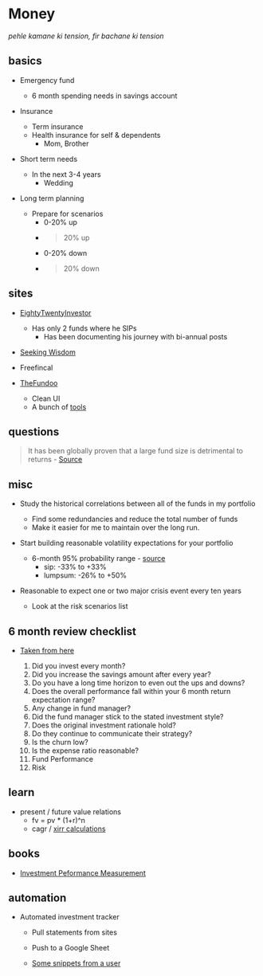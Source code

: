 # Money

_pehle kamane ki tension, fir bachane ki tension_

## basics

* Emergency fund
    * 6 month spending needs in savings account

* Insurance
    * Term insurance
    * Health insurance for self & dependents
        * Mom, Brother

* Short term needs
    * In the next 3-4 years
        * Wedding

* Long term planning
    * Prepare for scenarios
        * 0-20% up
        * >20% up
        * 0-20% down
        * >20% down

## sites

* [EightyTwentyInvestor](https://eightytwentyinvestor.com/start-here/)
    * Has only 2 funds where he SIPs
        * Has been documenting his journey with bi-annual posts

* [Seeking Wisdom](https://janav.wordpress.com/)

* Freefincal

* [TheFundoo](https://www.thefundoo.com)
    * Clean UI
    * A bunch of [tools](https://www.thefundoo.com/Tools)

## questions

> It has been globally proven that a large fund size is detrimental to returns - [Source](https://eightytwentyinvestor.com/2018/08/09/how-to-select-equity-mutual-funds-the-eighty-twenty-investor-way/)

## misc

* Study the historical correlations between all of the funds in my portfolio
    * Find some redundancies and reduce the total number of funds
    * Make it easier for me to maintain over the long run.

* Start building reasonable volatility expectations for your portfolio
    * 6-month 95% probability range - [source](https://eightytwentyinvestor.com/2019/09/01/my-sip-portfolio-1-year-review/)
        * sip: -33% to +33%
        * lumpsum: -26% to +50%

* Reasonable to expect one or two major crisis event every ten years
    * Look at the risk scenarios list

## 6 month review checklist

* [Taken from here](https://eightytwentyinvestor.com/2020/08/10/2-years-this-is-what-happened-to-my-investments/)

    1. Did you invest every month?
    2. Did you increase the savings amount after every year?
    3. Do you have a long time horizon to even out the ups and downs?
    4. Does the overall performance fall within your 6 month return expectation range?
    5. Any change in fund manager?
    6. Did the fund manager stick to the stated investment style?
    7. Does the original investment rationale hold?
    8. Do they continue to communicate their strategy?
    9. Is the churn low?
    10. Is the expense ratio reasonable?
    11. Fund Performance
    12. Risk

## learn

* present / future value relations
    * fv = pv * (1+r)^n
    * cagr / [xirr calculations](https://janav.wordpress.com/2013/12/07/measuring-portfolio-performance/)

## books

* [Investment Peformance Measurement](https://www.amazon.com/Investment-Performance-Measurement-Fabozzi-Series/dp/0471268496)

## automation

* Automated investment tracker
    * Pull statements from sites
    * Push to a Google Sheet

    * [Some snippets from a user](https://www.reddit.com/r/IndiaInvestments/comments/kxaal1/a/gjg2qw7/)
